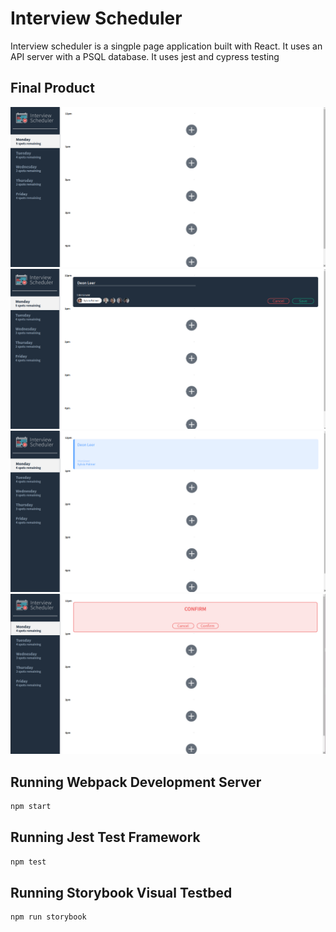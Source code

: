 # Interview Scheduler

Interview scheduler is a singple page application built with React. It uses an API server with a PSQL database. It uses jest and cypress testing

## Final Product 
!["Screenshot of initial page"](https://github.com/DeonLeer/scheduler/blob/master/docs/initial.png?raw=true)
!["Interview form"](https://github.com/DeonLeer/scheduler/blob/master/docs/adding_interview.png?raw=true)
!["Interview added"](https://github.com/DeonLeer/scheduler/blob/master/docs/added.png?raw=true)
!["Delete confirmation"](https://github.com/DeonLeer/scheduler/blob/master/docs/deleting.png?raw=true)

## Running Webpack Development Server

```sh
npm start
```

## Running Jest Test Framework

```sh
npm test
```

## Running Storybook Visual Testbed

```sh
npm run storybook
```
